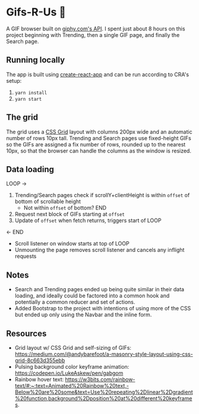 # Gifs-R-Us 🎉

A GIF browser built on [giphy.com's API][1]. I spent just about 8 hours on this project beginning
with Trending, then a single GIF page, and finally the Search page.

## Running locally

The app is built using [create-react-app][0] and can be run according to CRA's setup:

1. `yarn install`
2. `yarn start`

## The grid

The grid uses a [CSS Grid][2] layout with columns 200px wide and an automatic number of rows 10px
tall. Trending and Search pages use fixed-height GIFs so the GIFs are assigned a fix number of rows,
rounded up to the nearest 10px, so that the browser can handle the columns as the window is resized.

## Data loading

LOOP ->

1. Trending/Search pages check if scrollY+clientHeight is within `offset` of bottom of
   scrollable height
   - Not within `offset` of bottom? END
2. Request next block of GIFs starting at `offset`
3. Update of `offset` when fetch returns, triggers start of LOOP

<- END

- Scroll listener on window starts at top of LOOP
- Unmounting the page removes scroll listener and cancels any inflight requests

## Notes

- Search and Trending pages ended up being quite similar in their data loading, and ideally could be
  factored into a common hook and potentially a common reducer and set of actions.
- Added Bootstrap to the project with intentions of using more of the CSS but ended up only using
  the Navbar and the inline form.

## Resources

- Grid layout w/ CSS Grid and self-sizing of GIFs:
  https://medium.com/@andybarefoot/a-masonry-style-layout-using-css-grid-8c663d355ebb
- Pulsing background color keyframe animation: https://codepen.io/LukeAskew/pen/gabgom
- Rainbow hover text:
  https://w3bits.com/rainbow-text/#:~:text=Animated%20Rainbow%20text,-Below%20are%20some&text=Use%20repeating%2Dlinear%2Dgradient%20function,background%2Dposition%20at%20different%20keyframes.

[0]: https://github.com/facebook/create-react-app
[1]: https://developers.giphy.com/docs/api#quick-start-guide
[2]: https://developer.mozilla.org/en-US/docs/Web/CSS/grid
